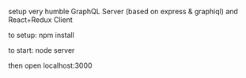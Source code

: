 setup very humble GraphQL Server (based on express & graphiql) and React+Redux Client

to setup:
npm install

to start:
node server

then open localhost:3000